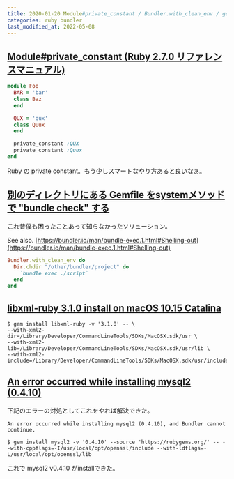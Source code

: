 ```yaml
---
title: 2020-01-20 Module#private_constant / Bundler.with_clean_env / gem install error (libxml-ruby, mysql2)
categories: ruby bundler
last_modified_at: 2022-05-08
---
```


## [Module#private_constant (Ruby 2.7.0 リファレンスマニュアル)](https://docs.ruby-lang.org/ja/latest/method/Module/i/private_constant.html)

```ruby
module Foo
  BAR = 'bar'
  class Baz
  end

  QUX = 'qux'
  class Quux
  end

  private_constant :QUX
  private_constant :Quux
end
```

Ruby の private constant。もう少しスマートなやり方あると良いなぁ。

## [別のディレクトリにある Gemfile をsystemメソッドで "bundle check" する](https://sinsoku.hatenablog.com/entry/2020/01/17/222532)

これ昔僕も困ったことあって知らなかったソリューション。

See also. [https://bundler.io/man/bundle-exec.1.html#Shelling-out](https://bundler.io/man/bundle-exec.1.html#Shelling-out)

```ruby
Bundler.with_clean_env do
  Dir.chdir "/other/bundler/project" do
    `bundle exec ./script`
  end
end
```

## [libxml-ruby 3.1.0 install on macOS 10.15 Catalina](https://qiita.com/HAZI/items/4947638545efbb12c596)

```console
$ gem install libxml-ruby -v '3.1.0' -- \
--with-xml2-dir=/Library/Developer/CommandLineTools/SDKs/MacOSX.sdk/usr \
--with-xml2-lib=/Library/Developer/CommandLineTools/SDKs/MacOSX.sdk/usr/lib \
--with-xml2-include=/Library/Developer/CommandLineTools/SDKs/MacOSX.sdk/usr/include/libxml2
```

## [An error occurred while installing mysql2 (0.4.10)](https://qiita.com/onagaway/items/b0dcf36b99fc45a78c6f)

下記のエラーの対処としてこれをやれば解決できた。

```
An error occurred while installing mysql2 (0.4.10), and Bundler cannot continue.
```

```console
$ gem install mysql2 -v '0.4.10' --source 'https://rubygems.org/' -- --with-cppflags=-I/usr/local/opt/openssl/include --with-ldflags=-L/usr/local/opt/openssl/lib
```

これで mysql2 v0.4.10 がinstallできた。
